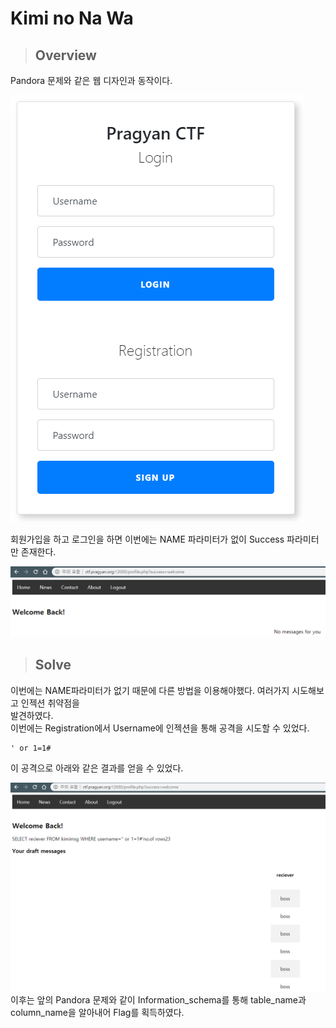 # Kimi no Na Wa
> ## Overview 
Pandora 문제와 같은 웹 디자인과 동작이다.  

![Alt text](image01.png) 

회원가입을 하고 로그인을 하면 이번에는 NAME 파라미터가 없이 Success 파라미터만 존재한다.

![Alt text](image02.png) 

> ## Solve
이번에는 NAME파라미터가 없기 때문에 다른 방법을 이용해야했다. 여러가지 시도해보고 인젝션 취약점을  
발견하였다.  
이번에는 Registration에서 Username에 인젝션을 통해 공격을 시도할 수 있었다.  
```
' or 1=1#
```
이 공격으로 아래와 같은 결과를 얻을 수 있었다. 

![Alt text](image03.png)  
이후는 앞의 Pandora 문제와 같이 Information_schema를 통해 table_name과 column_name을 알아내어 Flag를 획득하였다.

